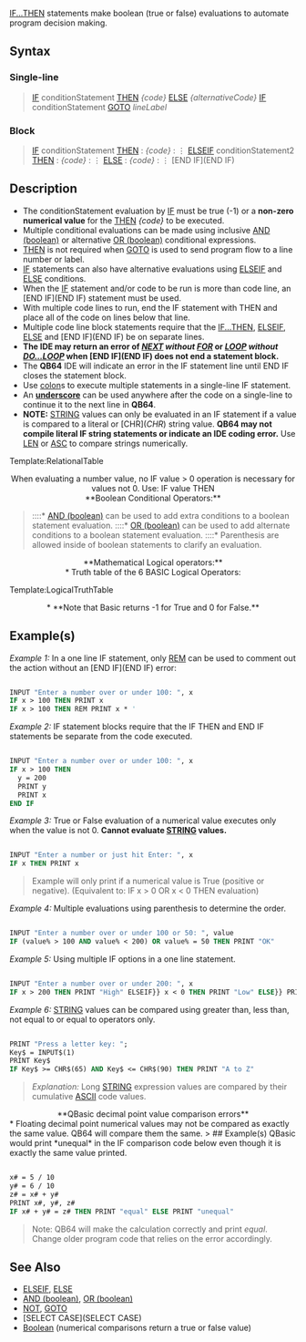 [IF...THEN](IF...THEN) statements make boolean (true or false) evaluations to automate program decision making.

## Syntax

### Single-line

>  [IF](IF) conditionStatement [THEN](THEN) *{code}* [ELSE](ELSE) *{alternativeCode}*
>  [IF](IF) conditionStatement [GOTO](GOTO) *lineLabel*


### Block

>  [IF](IF) conditionStatement [THEN](THEN)
> : *{code}*
> : ⋮
>  [ELSEIF](ELSEIF) conditionStatement2 [THEN](THEN)
> : *{code}*
> : ⋮
>  [ELSE](ELSE)
> : *{code}*
> : ⋮
>  [END IF](END IF)


## Description

* The conditionStatement evaluation by [IF](IF) must be true (-1) or a **non-zero numerical value** for the [THEN](THEN) *{code}* to be executed.
* Multiple conditional evaluations can be made using inclusive [AND (boolean)](AND (boolean)) or alternative [OR (boolean)](OR (boolean)) conditional expressions.
* [THEN](THEN) is not required when [GOTO](GOTO) is used to send program flow to a line number or label.
* [IF](IF) statements can also have alternative evaluations using [ELSEIF](ELSEIF) and [ELSE](ELSE) conditions. 
* When the [IF](IF) statement and/or code to be run is more than code line, an [END IF](END IF) statement must be used.
* With multiple code lines to run, end the IF statement with THEN and place all of the code on lines below that line.
* Multiple code line block statements require that the [IF...THEN](IF...THEN), [ELSEIF](ELSEIF), [ELSE](ELSE) and [END IF](END IF) be on separate lines.
* **The IDE may return an error of *[NEXT](NEXT) without [FOR](FOR)* or *[LOOP](LOOP) without [DO...LOOP](DO...LOOP)* when [END IF](END IF) does not end a statement block.**
* The **QB64** IDE will indicate an error in the IF statement line until END IF closes the statement block.
* Use [colon](colon)s to execute multiple statements in a single-line IF statement.
* An **[underscore](underscore)** can be used anywhere after the code on a single-line to continue it to the next line in **QB64**.
* **NOTE:** [STRING](STRING) values can only be evaluated in an IF statement if a value is compared to a literal or [CHR$](CHR$) string value. **QB64 may not compile literal IF string statements or indicate an IDE coding error.** Use [LEN](LEN) or [ASC](ASC) to compare strings numerically.



Template:RelationalTable


<center> When evaluating a number value, no IF value > 0 operation is necessary for values not 0. Use: IF value THEN </center>


<center>**Boolean Conditional Operators:**</center>


> ::::* [AND (boolean)](AND (boolean)) can be used to add extra conditions to a boolean statement evaluation.
> ::::* [OR (boolean)](OR (boolean)) can be used to add alternate conditions to a boolean statement evaluation.
> ::::* Parenthesis are allowed inside of boolean statements to clarify an evaluation.


<center>**Mathematical Logical operators:**</center>
<center>* Truth table of the 6 BASIC Logical Operators:</center>


Template:LogicalTruthTable

<center>* **Note that Basic returns -1 for True and 0 for False.**</center>


## Example(s)

*Example 1:* In a one line IF statement, only [REM](REM) can be used to comment out the action without an [END IF](END IF) error:

```vb

INPUT "Enter a number over or under 100: ", x
IF x > 100 THEN PRINT x 
IF x > 100 THEN REM PRINT x * '

```


*Example 2:* IF statement blocks require that the IF THEN and END IF statements be separate from the code executed.

```vb

INPUT "Enter a number over or under 100: ", x
IF x > 100 THEN
  y = 200
  PRINT y
  PRINT x
END IF 

```


*Example 3:* True or False evaluation of a numerical value executes only when the value is not 0. **Cannot evaluate [STRING](STRING) values.**

```vb

INPUT "Enter a number or just hit Enter: ", x
IF x THEN PRINT x 

```
> Example will only print if a numerical value is True (positive or negative). (Equivalent to: IF x > 0 OR x < 0 THEN evaluation)


*Example 4:* Multiple evaluations using parenthesis to determine the order.

```vb

INPUT "Enter a number over or under 100 or 50: ", value
IF (value% > 100 AND value% < 200) OR value% = 50 THEN PRINT "OK" 

```


*Example 5:* Using multiple IF options in a one line statement.

```vb

INPUT "Enter a number over or under 200: ", x
IF x > 200 THEN PRINT "High" ELSEIF}} x < 0 THEN PRINT "Low" ELSE}} PRINT "OK"


```


*Example 6:* [STRING](STRING) values can be compared using greater than, less than, not equal to or equal to operators only.

```vb

PRINT "Press a letter key: ";
Key$ = INPUT$(1)
PRINT Key$ 
IF Key$ >= CHR$(65) AND Key$ <= CHR$(90) THEN PRINT "A to Z"

```
>  *Explanation:* Long [STRING](STRING) expression values are compared by their cumulative [ASCII](ASCII) code values.


<center>**QBasic decimal point value comparison errors**</center>
* Floating decimal point numerical values may not be compared as exactly the same value. QB64 will compare them the same.
> ## Example(s)
 QBasic would print *unequal* in the IF comparison code below even though it is exactly the same value printed.

```vb

x# = 5 / 10
y# = 6 / 10
z# = x# + y#
PRINT x#, y#, z#
IF x# + y# = z# THEN PRINT "equal" ELSE PRINT "unequal" 

```
>  Note: QB64 will make the calculation correctly and print *equal*. Change older program code that relies on the error accordingly.


## See Also

* [ELSEIF](ELSEIF), [ELSE](ELSE)
* [AND (boolean)](AND (boolean)), [OR (boolean)](OR (boolean)) 
* [NOT](NOT), [GOTO](GOTO)
* [SELECT CASE](SELECT CASE)
* [Boolean](Boolean) (numerical comparisons return a true or false value)




